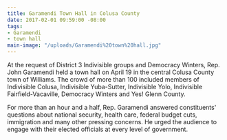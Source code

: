 ```yaml
---
title: Garamendi Town Hall in Colusa County
date: 2017-02-01 09:59:00 -08:00
tags:
- Garamendi
- town hall
main-image: "/uploads/Garamendi%20town%20hall.jpg"
---
```


At the request of District 3 Indivisible groups and Democracy Winters, Rep. John Garamendi held a town hall on April 19 in the central Colusa County town of Williams. The crowd of more than 100 included members of Indivisible Colusa, Indivisible Yuba-Sutter, Indivisible Yolo, Indivisible Fairfield-Vacaville, Democracy Winters and Yes! Glenn County. 

For more than an hour and a half, Rep. Garamendi answered constituents' questions about national security, health care, federal budget cuts, immigration and many other pressing concerns. He urged the audience to engage with their elected officials at every level of government. 